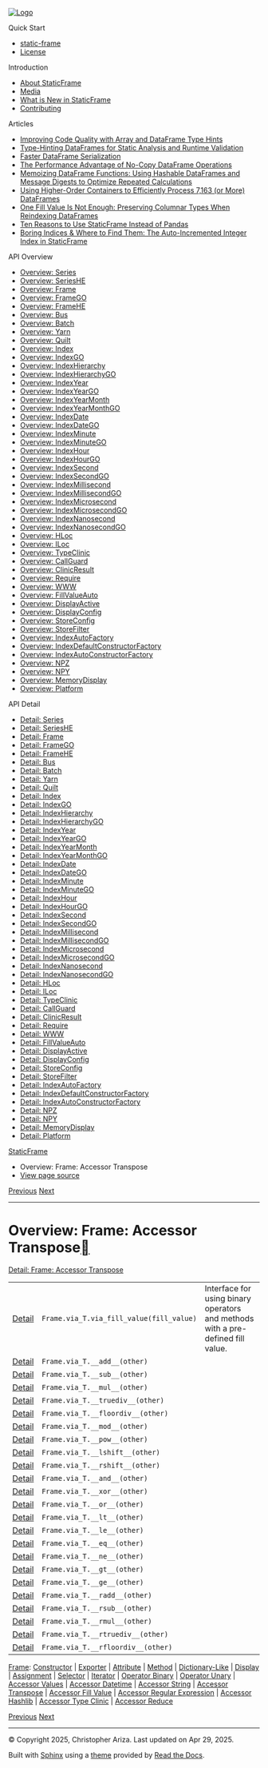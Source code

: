[![Logo](../_static/sf-logo-web_icon-small.png)](../index.md)

Quick Start

* [static-frame](../readme.md)
* [License](../license.md)

Introduction

* [About StaticFrame](../intro.md)
* [Media](../intro.md#media)
* [What is New in StaticFrame](../new.md)
* [Contributing](../contributing.md)

Articles

* [Improving Code Quality with Array and DataFrame Type Hints](../articles/guard.md)
* [Type-Hinting DataFrames for Static Analysis and Runtime Validation](../articles/ftyping.md)
* [Faster DataFrame Serialization](../articles/serialize.md)
* [The Performance Advantage of No-Copy DataFrame Operations](../articles/no_copy.md)
* [Memoizing DataFrame Functions: Using Hashable DataFrames and Message Digests to Optimize Repeated Calculations](../articles/hash.md)
* [Using Higher-Order Containers to Efficiently Process 7,163 (or More) DataFrames](../articles/uhoc.md)
* [One Fill Value Is Not Enough: Preserving Columnar Types When Reindexing DataFrames](../articles/fill_value.md)
* [Ten Reasons to Use StaticFrame Instead of Pandas](../articles/upgrade.md)
* [Boring Indices & Where to Find Them: The Auto-Incremented Integer Index in StaticFrame](../articles/aiii.md)

API Overview

* [Overview: Series](series.md)
* [Overview: SeriesHE](series_he.md)
* [Overview: Frame](frame.md)
* [Overview: FrameGO](frame_go.md)
* [Overview: FrameHE](frame_he.md)
* [Overview: Bus](bus.md)
* [Overview: Batch](batch.md)
* [Overview: Yarn](yarn.md)
* [Overview: Quilt](quilt.md)
* [Overview: Index](index.md)
* [Overview: IndexGO](index_go.md)
* [Overview: IndexHierarchy](index_hierarchy.md)
* [Overview: IndexHierarchyGO](index_hierarchy_go.md)
* [Overview: IndexYear](index_year.md)
* [Overview: IndexYearGO](index_year_go.md)
* [Overview: IndexYearMonth](index_year_month.md)
* [Overview: IndexYearMonthGO](index_year_month_go.md)
* [Overview: IndexDate](index_date.md)
* [Overview: IndexDateGO](index_date_go.md)
* [Overview: IndexMinute](index_minute.md)
* [Overview: IndexMinuteGO](index_minute_go.md)
* [Overview: IndexHour](index_hour.md)
* [Overview: IndexHourGO](index_hour_go.md)
* [Overview: IndexSecond](index_second.md)
* [Overview: IndexSecondGO](index_second_go.md)
* [Overview: IndexMillisecond](index_millisecond.md)
* [Overview: IndexMillisecondGO](index_millisecond_go.md)
* [Overview: IndexMicrosecond](index_microsecond.md)
* [Overview: IndexMicrosecondGO](index_microsecond_go.md)
* [Overview: IndexNanosecond](index_nanosecond.md)
* [Overview: IndexNanosecondGO](index_nanosecond_go.md)
* [Overview: HLoc](hloc.md)
* [Overview: ILoc](iloc.md)
* [Overview: TypeClinic](type_clinic.md)
* [Overview: CallGuard](call_guard.md)
* [Overview: ClinicResult](clinic_result.md)
* [Overview: Require](require.md)
* [Overview: WWW](www.md)
* [Overview: FillValueAuto](fill_value_auto.md)
* [Overview: DisplayActive](display_active.md)
* [Overview: DisplayConfig](display_config.md)
* [Overview: StoreConfig](store_config.md)
* [Overview: StoreFilter](store_filter.md)
* [Overview: IndexAutoFactory](index_auto_factory.md)
* [Overview: IndexDefaultConstructorFactory](index_default_constructor_factory.md)
* [Overview: IndexAutoConstructorFactory](index_auto_constructor_factory.md)
* [Overview: NPZ](npz.md)
* [Overview: NPY](npy.md)
* [Overview: MemoryDisplay](memory_display.md)
* [Overview: Platform](platform.md)

API Detail

* [Detail: Series](../api_detail/series.md)
* [Detail: SeriesHE](../api_detail/series_he.md)
* [Detail: Frame](../api_detail/frame.md)
* [Detail: FrameGO](../api_detail/frame_go.md)
* [Detail: FrameHE](../api_detail/frame_he.md)
* [Detail: Bus](../api_detail/bus.md)
* [Detail: Batch](../api_detail/batch.md)
* [Detail: Yarn](../api_detail/yarn.md)
* [Detail: Quilt](../api_detail/quilt.md)
* [Detail: Index](../api_detail/index.md)
* [Detail: IndexGO](../api_detail/index_go.md)
* [Detail: IndexHierarchy](../api_detail/index_hierarchy.md)
* [Detail: IndexHierarchyGO](../api_detail/index_hierarchy_go.md)
* [Detail: IndexYear](../api_detail/index_year.md)
* [Detail: IndexYearGO](../api_detail/index_year_go.md)
* [Detail: IndexYearMonth](../api_detail/index_year_month.md)
* [Detail: IndexYearMonthGO](../api_detail/index_year_month_go.md)
* [Detail: IndexDate](../api_detail/index_date.md)
* [Detail: IndexDateGO](../api_detail/index_date_go.md)
* [Detail: IndexMinute](../api_detail/index_minute.md)
* [Detail: IndexMinuteGO](../api_detail/index_minute_go.md)
* [Detail: IndexHour](../api_detail/index_hour.md)
* [Detail: IndexHourGO](../api_detail/index_hour_go.md)
* [Detail: IndexSecond](../api_detail/index_second.md)
* [Detail: IndexSecondGO](../api_detail/index_second_go.md)
* [Detail: IndexMillisecond](../api_detail/index_millisecond.md)
* [Detail: IndexMillisecondGO](../api_detail/index_millisecond_go.md)
* [Detail: IndexMicrosecond](../api_detail/index_microsecond.md)
* [Detail: IndexMicrosecondGO](../api_detail/index_microsecond_go.md)
* [Detail: IndexNanosecond](../api_detail/index_nanosecond.md)
* [Detail: IndexNanosecondGO](../api_detail/index_nanosecond_go.md)
* [Detail: HLoc](../api_detail/hloc.md)
* [Detail: ILoc](../api_detail/iloc.md)
* [Detail: TypeClinic](../api_detail/type_clinic.md)
* [Detail: CallGuard](../api_detail/call_guard.md)
* [Detail: ClinicResult](../api_detail/clinic_result.md)
* [Detail: Require](../api_detail/require.md)
* [Detail: WWW](../api_detail/www.md)
* [Detail: FillValueAuto](../api_detail/fill_value_auto.md)
* [Detail: DisplayActive](../api_detail/display_active.md)
* [Detail: DisplayConfig](../api_detail/display_config.md)
* [Detail: StoreConfig](../api_detail/store_config.md)
* [Detail: StoreFilter](../api_detail/store_filter.md)
* [Detail: IndexAutoFactory](../api_detail/index_auto_factory.md)
* [Detail: IndexDefaultConstructorFactory](../api_detail/index_default_constructor_factory.md)
* [Detail: IndexAutoConstructorFactory](../api_detail/index_auto_constructor_factory.md)
* [Detail: NPZ](../api_detail/npz.md)
* [Detail: NPY](../api_detail/npy.md)
* [Detail: MemoryDisplay](../api_detail/memory_display.md)
* [Detail: Platform](../api_detail/platform.md)

[StaticFrame](../index.md)

* Overview: Frame: Accessor Transpose
* [View page source](../_sources/api_overview/frame-accessor_transpose.rst.txt)

[Previous](frame-accessor_string.md "Overview: Frame: Accessor String")
[Next](frame-accessor_fill_value.md "Overview: Frame: Accessor Fill Value")

---

# Overview: Frame: Accessor Transpose[](#overview-frame-accessor-transpose "Link to this heading")

[Detail: Frame: Accessor Transpose](../api_detail/frame-accessor_transpose.md#api-detail-frame-accessor-transpose)

|  |  |  |
| --- | --- | --- |
| [Detail](../api_detail/frame-accessor_transpose.md#api-sig-frame-via-t-via-fill-value) | `Frame.via_T.via_fill_value(fill_value)` | Interface for using binary operators and methods with a pre-defined fill value. |
| [Detail](../api_detail/frame-accessor_transpose.md#api-sig-frame-via-t-add) | `Frame.via_T.__add__(other)` |  |
| [Detail](../api_detail/frame-accessor_transpose.md#api-sig-frame-via-t-sub) | `Frame.via_T.__sub__(other)` |  |
| [Detail](../api_detail/frame-accessor_transpose.md#api-sig-frame-via-t-mul) | `Frame.via_T.__mul__(other)` |  |
| [Detail](../api_detail/frame-accessor_transpose.md#api-sig-frame-via-t-truediv) | `Frame.via_T.__truediv__(other)` |  |
| [Detail](../api_detail/frame-accessor_transpose.md#api-sig-frame-via-t-floordiv) | `Frame.via_T.__floordiv__(other)` |  |
| [Detail](../api_detail/frame-accessor_transpose.md#api-sig-frame-via-t-mod) | `Frame.via_T.__mod__(other)` |  |
| [Detail](../api_detail/frame-accessor_transpose.md#api-sig-frame-via-t-pow) | `Frame.via_T.__pow__(other)` |  |
| [Detail](../api_detail/frame-accessor_transpose.md#api-sig-frame-via-t-lshift) | `Frame.via_T.__lshift__(other)` |  |
| [Detail](../api_detail/frame-accessor_transpose.md#api-sig-frame-via-t-rshift) | `Frame.via_T.__rshift__(other)` |  |
| [Detail](../api_detail/frame-accessor_transpose.md#api-sig-frame-via-t-and) | `Frame.via_T.__and__(other)` |  |
| [Detail](../api_detail/frame-accessor_transpose.md#api-sig-frame-via-t-xor) | `Frame.via_T.__xor__(other)` |  |
| [Detail](../api_detail/frame-accessor_transpose.md#api-sig-frame-via-t-or) | `Frame.via_T.__or__(other)` |  |
| [Detail](../api_detail/frame-accessor_transpose.md#api-sig-frame-via-t-lt) | `Frame.via_T.__lt__(other)` |  |
| [Detail](../api_detail/frame-accessor_transpose.md#api-sig-frame-via-t-le) | `Frame.via_T.__le__(other)` |  |
| [Detail](../api_detail/frame-accessor_transpose.md#api-sig-frame-via-t-eq) | `Frame.via_T.__eq__(other)` |  |
| [Detail](../api_detail/frame-accessor_transpose.md#api-sig-frame-via-t-ne) | `Frame.via_T.__ne__(other)` |  |
| [Detail](../api_detail/frame-accessor_transpose.md#api-sig-frame-via-t-gt) | `Frame.via_T.__gt__(other)` |  |
| [Detail](../api_detail/frame-accessor_transpose.md#api-sig-frame-via-t-ge) | `Frame.via_T.__ge__(other)` |  |
| [Detail](../api_detail/frame-accessor_transpose.md#api-sig-frame-via-t-radd) | `Frame.via_T.__radd__(other)` |  |
| [Detail](../api_detail/frame-accessor_transpose.md#api-sig-frame-via-t-rsub) | `Frame.via_T.__rsub__(other)` |  |
| [Detail](../api_detail/frame-accessor_transpose.md#api-sig-frame-via-t-rmul) | `Frame.via_T.__rmul__(other)` |  |
| [Detail](../api_detail/frame-accessor_transpose.md#api-sig-frame-via-t-rtruediv) | `Frame.via_T.__rtruediv__(other)` |  |
| [Detail](../api_detail/frame-accessor_transpose.md#api-sig-frame-via-t-rfloordiv) | `Frame.via_T.__rfloordiv__(other)` |  |

[Frame](frame.md#api-overview-frame): [Constructor](frame-constructor.md#api-overview-frame-constructor) | [Exporter](frame-exporter.md#api-overview-frame-exporter) | [Attribute](frame-attribute.md#api-overview-frame-attribute) | [Method](frame-method.md#api-overview-frame-method) | [Dictionary-Like](frame-dictionary_like.md#api-overview-frame-dictionary-like) | [Display](frame-display.md#api-overview-frame-display) | [Assignment](frame-assignment.md#api-overview-frame-assignment) | [Selector](frame-selector.md#api-overview-frame-selector) | [Iterator](frame-iterator.md#api-overview-frame-iterator) | [Operator Binary](frame-operator_binary.md#api-overview-frame-operator-binary) | [Operator Unary](frame-operator_unary.md#api-overview-frame-operator-unary) | [Accessor Values](frame-accessor_values.md#api-overview-frame-accessor-values) | [Accessor Datetime](frame-accessor_datetime.md#api-overview-frame-accessor-datetime) | [Accessor String](frame-accessor_string.md#api-overview-frame-accessor-string) | [Accessor Transpose](#api-overview-frame-accessor-transpose) | [Accessor Fill Value](frame-accessor_fill_value.md#api-overview-frame-accessor-fill-value) | [Accessor Regular Expression](frame-accessor_regular_expression.md#api-overview-frame-accessor-regular-expression) | [Accessor Hashlib](frame-accessor_hashlib.md#api-overview-frame-accessor-hashlib) | [Accessor Type Clinic](frame-accessor_type_clinic.md#api-overview-frame-accessor-type-clinic) | [Accessor Reduce](frame-accessor_reduce.md#api-overview-frame-accessor-reduce)

[Previous](frame-accessor_string.md "Overview: Frame: Accessor String")
[Next](frame-accessor_fill_value.md "Overview: Frame: Accessor Fill Value")

---

© Copyright 2025, Christopher Ariza.
Last updated on Apr 29, 2025.

Built with [Sphinx](https://www.sphinx-doc.org/) using a
[theme](https://github.com/readthedocs/sphinx_rtd_theme)
provided by [Read the Docs](https://readthedocs.org).